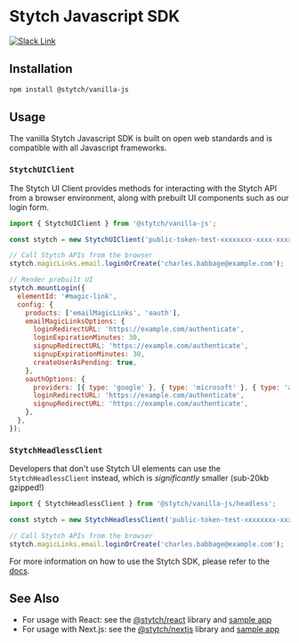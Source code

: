 # Stytch Javascript SDK

[![Slack Link](https://img.shields.io/badge/chat-stytch.slack.com-FD4E43)](https://stytch.slack.com)

## Installation

```sh
npm install @stytch/vanilla-js
```

## Usage

The vanilla Stytch Javascript SDK is built on open web standards and is compatible with all Javascript frameworks.

### `StytchUIClient`

The Stytch UI Client provides methods for interacting with the Stytch API from a browser environment, along with prebuilt UI components such as our login form.

```js
import { StytchUIClient } from '@stytch/vanilla-js';

const stytch = new StytchUIClient('public-token-test-xxxxxxxx-xxxx-xxxx-xxxx-xxxxxxxxxxxx');

// Call Stytch APIs from the browser
stytch.magicLinks.email.loginOrCreate('charles.babbage@example.com');

// Render prebuilt UI
stytch.mountLogin({
  elementId: '#magic-link',
  config: {
    products: ['emailMagicLinks', 'oauth'],
    emailMagicLinksOptions: {
      loginRedirectURL: 'https://example.com/authenticate',
      loginExpirationMinutes: 30,
      signupRedirectURL: 'https://example.com/authenticate',
      signupExpirationMinutes: 30,
      createUserAsPending: true,
    },
    oauthOptions: {
      providers: [{ type: 'google' }, { type: 'microsoft' }, { type: 'apple' }],
      loginRedirectURL: 'https://example.com/authenticate',
      signupRedirectURL: 'https://example.com/authenticate',
    },
  },
});
```

### `StytchHeadlessClient`

Developers that don't use Stytch UI elements can use the `StytchHeadlessClient` instead, which is _significantly_ smaller (sub-20kb gzipped!)

```js
import { StytchHeadlessClient } from '@stytch/vanilla-js/headless';

const stytch = new StytchHeadlessClient('public-token-test-xxxxxxxx-xxxx-xxxx-xxxx-xxxxxxxxxxxx');

// Call Stytch APIs from the browser
stytch.magicLinks.email.loginOrCreate('charles.babbage@example.com');
```

For more information on how to use the Stytch SDK, please refer to the
[docs](https://stytch.com/docs/javascript-sdk).

## See Also

- For usage with React: see the [@stytch/react](https://www.npmjs.com/package/@stytch/react) library
  and [sample app](https://github.com/stytchauth/stytchjs-react-magic-links)
- For usage with Next.js: see the [@stytch/nextjs](https://www.npmjs.com/package/@stytch/nextjs) library
  and [sample app](https://github.com/stytchauth/stytch-nextjs-integration)
